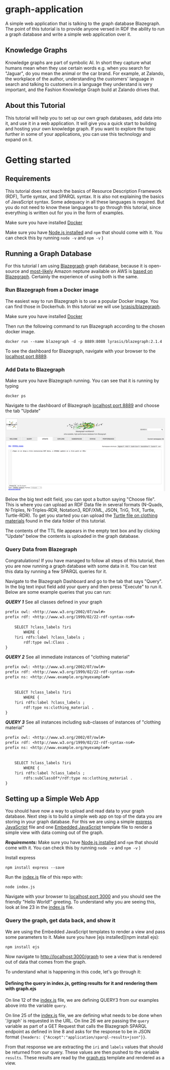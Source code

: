# graph-application
A simple web application that is talking to the graph database Blazegraph. The point of this tutorial is to provide anyone versed in RDF
the ability to run a graph database and write a simple web application over it.

## Knowledge Graphs
Knowledge graphs are part of symbolic AI. In short they capture what humans mean when they use certain words e.g. when you search for "Jaguar", do you mean the animal or the car brand.
For example, at Zalando, the workplace of the author, understanding the customers' language in search and talking to customers in a language they understand is very important, and the Fashion Knowledge Graph build at Zalando drives that.

## About this Tutorial
This tutorial will help you to set up our own graph databases, add data into it, and use it in a web application.
It will give you a quick start to building and hosting your own knowledge graph.
If you want to explore the topic further in some of your applications, you can use this technology and expand on it.

# Getting started

## Requirements

This tutorial does not teach the basics of Resource Description Framework (RDF), Turtle syntax, and SPARQL syntax. It is also not explaining the basics of JavaScript syntax.
Some adequacy in all these languages is required. But you do not need to know these languages to go through this tutorial, since everything is written out for you in
the form of examples.

Make sure you have installed [Docker](https://docs.docker.com/install/)

Make sure you have [Node.js installed](https://nodejs.org/en/) and `npm` that should come with it. You can check this by running `node -v` and `npm -v` )


## Running a Graph Database

For this tutorial I am using [Blazegraph](https://wiki.blazegraph.com/wiki/index.php/About_Blazegraph) graph database,
because it is open-source and [most-likely](https://www.i-programmer.info/news/84-database/11358-amazon-neptune-graph-database.html)
Amazon neptune available on AWS is [based on Blazegraph](https://www.i-programmer.info/news/84-database/11358-amazon-neptune-graph-database.html).
Certainly the experience of using both is the same.


### Run Blazegraph from a Docker image
The easiest way to run Blazegraph is to use a popular Docker image. You can find
those in Dockerhub. In this tutorial we will use [lyrasis/blazegraph](https://hub.docker.com/r/lyrasis/blazegraph/).

Make sure you have installed [Docker](https://docs.docker.com/install/)

Then run the following command to run Blazegraph according to the chosen docker image.
```
docker run --name blazegraph -d -p 8889:8080 lyrasis/blazegraph:2.1.4
```

To see the dashboard for Blazegraph, navigate with your browser to the [localhost port 8889](http://localhost:8889/bigdata/).

### Add Data to Blazegraph

Make sure you have Blazegraph running. You can see that it is running by typing

```
docker ps
```

Navigate to the dashboard of Blazegraph [localhost port 8889](http://localhost:8889/bigdata/)
and choose the tab "Update"

![](images/blazegraph_screenshot.png)

Below the big text edit field, you can spot a button saying "Choose file". This is where you can upload an RDF Data file
in several formats (N-Quads, N-Triples, N-Triples-RDR, Notation3, RDF/XML, JSON, TriG, TriX, Turtle, Turtle-RDR). To get you started
you can upload the [Turtle file on clothing materials](data/clothing_materials.ttl) found in the data folder of this tutorial.

The contents of the TTL file appears in the empty text box and by clicking "Update" below the contents is uploaded in the graph database.

### Query Data from Blazegraph

Congratulations! If you have managed to follow all steps of this tutorial, then you are now running a graph database with some data in it. You can test this data by running a few SPARQL queries for it.

Navigate to the Blazegraph Dashboard and go to the tab that says "Query". In the big text input field add your query and then press "Execute" to run it. Below are some example queries that you can run:


***QUERY 1*** See all classes defined in your graph
```
prefix owl: <http://www.w3.org/2002/07/owl#>
prefix rdf: <http://www.w3.org/1999/02/22-rdf-syntax-ns#>

    SELECT ?class_labels ?iri
        WHERE {
    ?iri rdfs:label ?class_labels ;
        rdf:type owl:Class .
}
```

***QUERY 2*** See all immediate instances of "clothing material"
```
prefix owl: <http://www.w3.org/2002/07/owl#>
prefix rdf: <http://www.w3.org/1999/02/22-rdf-syntax-ns#>
prefix ns: <http://www.example.org/myexample#>


    SELECT ?class_labels ?iri
        WHERE {
    ?iri rdfs:label ?class_labels ;
        rdf:type ns:clothing_material .
}
```

***QUERY 3*** See all instances including sub-classes of instances of "clothing material"
```
prefix owl: <http://www.w3.org/2002/07/owl#>
prefix rdf: <http://www.w3.org/1999/02/22-rdf-syntax-ns#>
prefix ns: <http://www.example.org/myexample#>


    SELECT ?class_labels ?iri
        WHERE {
    ?iri rdfs:label ?class_labels ;
        rdfs:subClassOf*/rdf:type ns:clothing_material .
}
```

## Setting up a Simple Web App
You should have now a way to upload and read data to your graph database. Next step is to build a simple web app
on top of the data you are storing in your graph database. For this we are using a simple [express JavaScript](https://expressjs.com/en/starter/installing.html) file and one [Embedded JavaScript](http://ejs.co/) template file
to render a simple view with data coming out of the graph.

***Requirements:*** Make sure you have [Node.js installed](https://nodejs.org/en/) and `npm` that should come with it. You can check this by running `node -v` and `npm -v` )

Install express

```
npm install express --save
```

Run the [index.js](index.js) file of this repo with:

```
node index.js
```

Navigate with your browser to [localhost port 3000](http://localhost:3000/) and you should see the friendly "Hello World!" greeting. To understand
why you are seeing this, look at line 23 in the [index.js](index.js) file.

### Query the graph, get data back, and show it

We are using the Embedded JavaScript templates to render a view and pass some parameters to it. Make sure you have [ejs installed](npm install ejs):

```
npm install ejs
```

Now navigate to [http://localhost:3000/graph](http://localhost:3000/graph) to see a view that is rendered out of data that comes from the graph.

To understand what is happening in this code, let's go through it:

#### Defining the query in index.js, getting results for it and rendering them with graph.ejs


On line 12 of the [index.js](index.js) file, we are defining QUERY3 from
our examples above into the variable `query`.


On line 25 of the [index.js](index.js) file, we are defining what needs to be done when '/graph' is requested in the URL.
On line 26 we are passing the `query` variable as part of a GET Request that calls the Blazegraph SPARQL endpoint
as defined in line 8 and asks for the response to be in JSON format `{headers: {"Accept":"application/sparql-results+json"}}`.

From that response we are extracting the `iri` and `labels` values that should be returned from our query. These values are then
pushed to the variable `results`. These results are read by the [graph.ejs](graph.ejs) template and rendered as a view.
